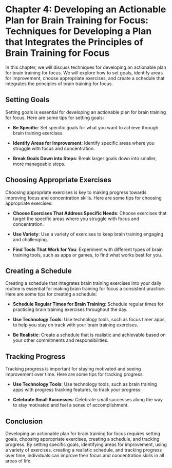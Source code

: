 Chapter 4: Developing an Actionable Plan for Brain Training for Focus: Techniques for Developing a Plan that Integrates the Principles of Brain Training for Focus
==================================================================================================================================================================

In this chapter, we will discuss techniques for developing an actionable plan for brain training for focus. We will explore how to set goals, identify areas for improvement, choose appropriate exercises, and create a schedule that integrates the principles of brain training for focus.

Setting Goals
-------------

Setting goals is essential for developing an actionable plan for brain training for focus. Here are some tips for setting goals:

* **Be Specific**: Set specific goals for what you want to achieve through brain training exercises.

* **Identify Areas for Improvement**: Identify specific areas where you struggle with focus and concentration.

* **Break Goals Down into Steps**: Break larger goals down into smaller, more manageable steps.

Choosing Appropriate Exercises
------------------------------

Choosing appropriate exercises is key to making progress towards improving focus and concentration skills. Here are some tips for choosing appropriate exercises:

* **Choose Exercises That Address Specific Needs**: Choose exercises that target the specific areas where you struggle with focus and concentration.

* **Use Variety**: Use a variety of exercises to keep brain training engaging and challenging.

* **Find Tools That Work for You**: Experiment with different types of brain training tools, such as apps or games, to find what works best for you.

Creating a Schedule
-------------------

Creating a schedule that integrates brain training exercises into your daily routine is essential for making brain training for focus a consistent practice. Here are some tips for creating a schedule:

* **Schedule Regular Times for Brain Training**: Schedule regular times for practicing brain training exercises throughout the day.

* **Use Technology Tools**: Use technology tools, such as focus timer apps, to help you stay on track with your brain training exercises.

* **Be Realistic**: Create a schedule that is realistic and achievable based on your other commitments and responsibilities.

Tracking Progress
-----------------

Tracking progress is important for staying motivated and seeing improvement over time. Here are some tips for tracking progress:

* **Use Technology Tools**: Use technology tools, such as brain training apps with progress tracking features, to track your progress.

* **Celebrate Small Successes**: Celebrate small successes along the way to stay motivated and feel a sense of accomplishment.

Conclusion
----------

Developing an actionable plan for brain training for focus requires setting goals, choosing appropriate exercises, creating a schedule, and tracking progress. By setting specific goals, identifying areas for improvement, using a variety of exercises, creating a realistic schedule, and tracking progress over time, individuals can improve their focus and concentration skills in all areas of life.
